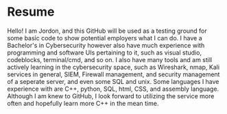 # Resume
Hello! I am Jordon, and this GitHub will be used as a testing ground for some basic code to show potential employers what I can do. I have a Bachelor's in Cybersecurity however also have much experience with programming and software UIs pertaining to it, such as visual studio, codeblocks, terminal/cmd, and so on. I also have many tools and am still actively learning in the cybersecurity space, such as Wireshark, nmap, Kali services in general, SIEM, Firewall management, and security management of a seperate server, and even some SQL and unix. 
Some languages I have experience with are C++, python, SQL, html, CSS, and assembly language. 
Although I am knew to GitHub, I look forward to utilizing the service more often and hopefully learn more C++ in the mean time. 

